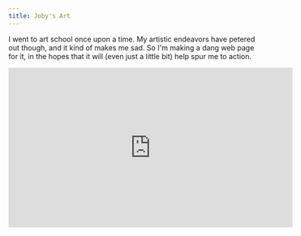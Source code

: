 ```yaml
---
title: Joby's Art
---
```


I went to art school once upon a time. My artistic endeavors have petered out though, and it kind of makes me sad. So I'm making a dang web page for it, in the hopes that it will (even just a little bit) help spur me to action.

<iframe width="560" height="315" src="https://www.youtube-nocookie.com/embed/sGQpQabwf8U" title="YouTube video player" frameborder="0" allow="accelerometer; autoplay; clipboard-write; encrypted-media; gyroscope; picture-in-picture; web-share" allowfullscreen></iframe>